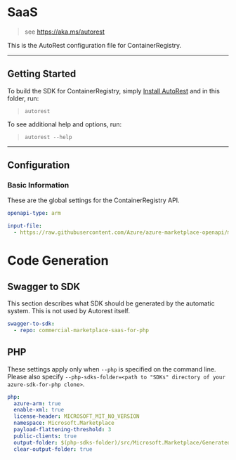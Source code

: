 # SaaS

> see https://aka.ms/autorest

This is the AutoRest configuration file for ContainerRegistry.

---

## Getting Started

To build the SDK for ContainerRegistry, simply [Install AutoRest](https://aka.ms/autorest/install) and in this folder, run:

> `autorest`

To see additional help and options, run:

> `autorest --help`

---

## Configuration

### Basic Information

These are the global settings for the ContainerRegistry API.

``` yaml
openapi-type: arm
```

```yaml
input-file:
  - https://raw.githubusercontent.com/Azure/azure-marketplace-openapi/master/marketplace.json?token=AIVAUWRC22YRNBHDFFMTGPC66JKZS
```

# Code Generation

## Swagger to SDK

This section describes what SDK should be generated by the automatic system.
This is not used by Autorest itself.

``` yaml $(swagger-to-sdk)
swagger-to-sdk:
  - repo: commercial-marketplace-saas-for-php
```

## PHP

These settings apply only when `--php` is specified on the command line.
Please also specify `--php-sdks-folder=<path to "SDKs" directory of your azure-sdk-for-php clone>`.

``` yaml $(php)
php:
  azure-arm: true
  enable-xml: true
  license-header: MICROSOFT_MIT_NO_VERSION
  namespace: Microsoft.Marketplace
  payload-flattening-threshold: 3
  public-clients: true
  output-folder: $(php-sdks-folder)/src/Microsoft.Marketplace/Generated
  clear-output-folder: true
```

